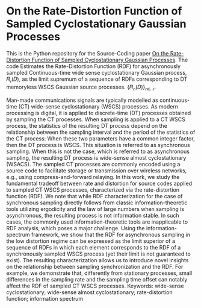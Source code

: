 # On the Rate-Distortion Function of Sampled Cyclostationary Gaussian Processes
This is the Python repository for the Source-Coding paper [On the Rate-Distortion Function of Sampled Cyclostationary Gaussian Processes](https://www.mdpi.com/1099-4300/22/3/345).
The code Estimates the Rate-Distortion Function (RDF) for asynchronously sampled Continuous-time wide sense cyclostationary Gaussian process, 𝑅<sub>𝜖</sub>(𝐷), as the limit supremum of a sequence of RDFs corresponding to DT memoryless WSCS Gaussian source processes.
{𝑅<sub>𝑛</sub>(𝐷)}<sub>𝑛∈𝒩</sub>.

Man-made communications signals are typically modelled as continuous-time (CT) wide-sense cyclostationary (WSCS) processes. As modern processing is digital, it is applied to discrete-time (DT) processes obtained by sampling the CT processes. When sampling is applied to a CT WSCS process, the statistics of the resulting DT process depend on the relationship between the sampling interval and the period of the statistics of the CT process: When these two parameters have a common integer factor, then the DT process is WSCS. This situation is referred to as synchronous sampling. When this is not the case, which is referred to as asynchronous sampling, the resulting DT process is wide-sense almost cyclostationary (WSACS). The sampled CT processes are commonly encoded using a source code to facilitate storage or transmission over wireless networks, e.g., using compress-and-forward relaying. In this work, we study the fundamental tradeoff between rate and distortion for source codes applied to sampled CT WSCS processes, characterized via the rate-distortion function (RDF). We note that while RDF characterization for the case of synchronous sampling directly follows from classic information-theoretic tools utilizing ergodicity and the law of large numbers when sampling is asynchronous, the resulting process is not information stable. In such cases, the commonly used information-theoretic tools are inapplicable to RDF analysis, which poses a major challenge. Using the information-spectrum framework, we show that the RDF for asynchronous sampling in the low distortion regime can be expressed as the limit superior of a sequence of RDFs in which each element corresponds to the RDF of a synchronously sampled WSCS process (yet their limit is not guaranteed to exist). The resulting characterization allows us to introduce novel insights on the relationship between sampling synchronization and the RDF. For example, we demonstrate that, differently from stationary processes, small differences in the sampling rate and the sampling time offset can notably affect the RDF of sampled CT WSCS processes.
Keywords: wide-sense cyclostationary; wide-sense almost cyclostationary; rate-distortion function; information spectrum

